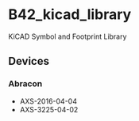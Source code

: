 # B42_kicad_library
KiCAD Symbol and Footprint Library

## Devices
### Abracon
* AXS-2016-04-04 
* AXS-3225-04-02 
